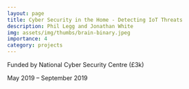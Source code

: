 ```yaml
---
layout: page
title: Cyber Security in the Home - Detecting IoT Threats
description: Phil Legg and Jonathan White
img: assets/img/thumbs/brain-binary.jpeg
importance: 4
category: projects
---
```


Funded by National Cyber Security Centre (£3k)

May 2019 – September 2019
